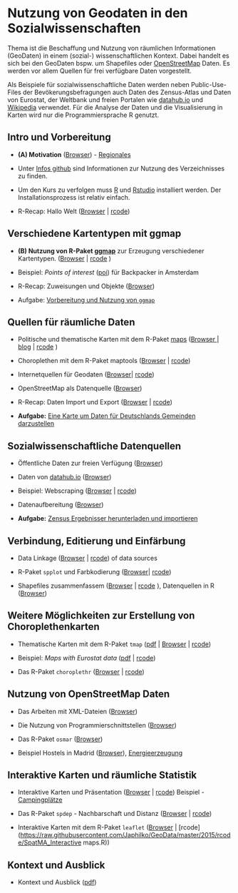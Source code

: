 Nutzung von Geodaten in den Sozialwissenschaften
====================

Thema ist die Beschaffung und Nutzung von räumlichen Informationen (GeoDaten) in einem (sozial-) wissenschaftlichen Kontext.  Dabei handelt es sich bei den GeoDaten bspw. um Shapefiles oder  [OpenStreetMap](http://openstreetmap.de/) Daten.  Es werden vor allem Quellen für frei verfügbare Daten vorgestellt. 

Als Beispiele für sozialwissenschaftliche Daten werden neben Public-Use-Files der Bevökerungsbefragungen auch Daten des Zensus-Atlas und Daten von Eurostat, der Weltbank und freien Portalen wie [datahub.io](https://datahub.io/) und [Wikipedia](https://www.wikidata.org/wiki/Wikidata:Main_Page) verwendet. Für die Analyse der Daten und die Visualisierung in Karten wird nur die Programmiersprache R genutzt. 


Intro und Vorbereitung
---------------------

- __(A) Motivation__ ([Browser](https://github.com/Japhilko/GeoData/blob/master/2016/slides/Einleitung.md)) - [Regionales](http://rpubs.com/Japhilko82/OpenStreetMap_Mannheim)

- Unter [Infos github](https://github.com/Japhilko/GeoData/blob/master/2015/slides/github.md) sind Informationen zur Nutzung des  Verzeichnisses zu finden.

- Um den Kurs zu verfolgen muss [R](https://cran.uni-muenster.de/) und [Rstudio](https://www.rstudio.com/products/rstudio/download/) installiert werden. Der Installationsprozess ist relativ einfach. 

- R-Recap: Hallo Welt ([Browser](https://github.com/Japhilko/GeoData/blob/master/2016/recap/HalloWelt.md) | [rcode](https://raw.githubusercontent.com/Japhilko/GeoData/master/2015/rcode/SpatMA_dataImport.R)) 


Verschiedene Kartentypen mit ggmap
---------------------

- __(B) Nutzung von R-Paket [ggmap](http://journal.r-project.org/archive/2013-1/kahle-wickham.pdf)__ zur Erzeugung verschiedener Kartentypen. ([Browser](https://github.com/Japhilko/GeoData/blob/master/2016/slides/ggmap.md) | [rcode](https://raw.githubusercontent.com/Japhilko/GeoData/master/2015/rcode/SpatMA_ggmap.R) )

- Beispiel: *Points of interest* ([poi](https://rpossib.wordpress.com/2015/09/15/points-of-interest-for-backpackers/)) für Backpacker in Amsterdam

- R-Recap: Zuweisungen und Objekte  ([Browser](https://github.com/Japhilko/GeoData/blob/master/2016/slides/RcommandsRecap.Rmd))

- Aufgabe: [Vorbereitung und Nutzung von  `ggmap`](https://github.com/Japhilko/GeoData/blob/master/2016/tutorial/Aufgabe_Nutzung_ggmap.md)

Quellen für räumliche Daten
---------------------

- Politische und thematische Karten mit dem R-Paket [maps](https://cran.r-project.org/web/packages/maps/index.html) ([Browser ](https://github.com/Japhilko/GeoData/blob/master/2016/slides/maps.md) | [blog](https://rpossib.wordpress.com/2015/09/18/political-maps-with-r/) | [rcode](https://raw.githubusercontent.com/Japhilko/GeoData/master/2015/rcode/SpatMA_maps.R) )

- Choroplethen mit dem R-Paket maptools ([Browser](https://github.com/Japhilko/GeoData/blob/master/2016/slides/maptools.md) 
| [rcode](https://raw.githubusercontent.com/Japhilko/GeoData/master/2015/rcode/SpatMA_maptools.R))

- Internetquellen für Geodaten ([Browser](https://github.com/Japhilko/GeoData/blob/master/2016/slides/polygonSources.md)|
[rcode](https://raw.githubusercontent.com/Japhilko/GeoData/master/2015/rcode/SpatMA_polygonSources.R))

- OpenStreetMap als Datenquelle ([Browser](https://github.com/Japhilko/GeoData/blob/master/2016/slides/osm_data.Rmd))

- R-Recap: Daten Import und Export ([Browser](https://github.com/Japhilko/GeoData/blob/master/2016/slides/dataImport.md) | [rcode](https://raw.githubusercontent.com/Japhilko/GeoData/master/2015/rcode/SpatMA_dataImport.R)) 


- **Aufgabe:** [Eine Karte um Daten für Deutschlands Gemeinden darzustellen](https://github.com/Japhilko/GeoData/blob/master/2016/tutorial/Aufgabe_DeutschlandsGemeinden.md)

Sozialwissenschaftliche Datenquellen
---------------------

- Öffentliche Daten zur freien Verfügung ([Browser](https://github.com/Japhilko/GeoData/blob/master/2016/slides/DataPUF.Rmd))

- Daten von [datahub.io](https://datahub.io/de/) ([Browser](https://github.com/Japhilko/GeoData/blob/master/2016/slides/Datahub.Rmd))

- Beispiel: Webscraping ([Browser](https://github.com/Japhilko/GeoData/blob/master/2016/slides/WebScraping.md) | [rcode](https://raw.githubusercontent.com/Japhilko/GeoData/master/2015/rcode/SpatMA_WebScraping.R))

- Datenaufbereitung ([Browser](https://github.com/Japhilko/GeoData/blob/master/2016/slides/Datenaufbereitung.Rmd)) 

- **Aufgabe:** [Zensus Ergebnisser herunterladen und importieren](https://github.com/Japhilko/GeoData/blob/master/2016/tutorial/Aufgabe_Zensus_Ergebnisse.md)


Verbindung, Editierung und Einfärbung
---------------------

- Data Linkage ([Browser](https://github.com/Japhilko/GeoData/blob/master/2016/slides/Matching.md) |
[rcode](https://raw.githubusercontent.com/Japhilko/GeoData/master/2015/rcode/SpatMA_Matching.R))
of data sources

- R-Paket `spplot` und Farbkodierung ([Browser](https://github.com/Japhilko/GeoData/blob/master/2016/slides/spplot.Rmd)| 
[rcode](https://raw.githubusercontent.com/Japhilko/GeoData/master/2015/rcode/SpatMA_spplot.R))

- Shapefiles zusammenfassem ([Browser](https://github.com/Japhilko/GeoData/blob/master/2016/slides/BeispielONB.md) | 
[rcode](https://raw.githubusercontent.com/Japhilko/GeoData/master/2015/rcode/SpatMA_DataUseCases.R)
), Datenquellen in R ([Browser](https://github.com/Japhilko/GeoData/blob/master/2016/slides/Choroplethen.Rmd))



Weitere Möglichkeiten zur Erstellung von Choroplethenkarten
---------------------

- Thematische Karten mit dem R-Paket `tmap` ([pdf](https://github.com/Japhilko/GeoData/blob/master/2015/slides/F_tmap.pdf) |
[Browser](https://github.com/Japhilko/GeoData/blob/master/2016/slides/tmap.Rmd) | 
[rcode](https://raw.githubusercontent.com/Japhilko/GeoData/master/2015/rcode/SpatMA_tmap.R))

- Beispiel: *Maps with Eurostat data* ([pdf](https://github.com/Japhilko/GeoData/blob/master/2015/slides/eurostatMapsR.pdf) | [rcode](https://raw.githubusercontent.com/Japhilko/GeoData/master/2015/rcode/SpatMA_EurostatMaps.R))

- Das R-Paket `choroplethr` ([Browser](https://github.com/Japhilko/GeoData/blob/master/2016/slides/Choroplethr.Rmd) | 
[rcode](https://raw.githubusercontent.com/Japhilko/GeoData/master/2015/rcode/SpatMA_Choroplethr.R))


Nutzung von OpenStreetMap Daten
---------------------

- Das Arbeiten mit XML-Dateien ([Browser](https://github.com/Japhilko/GeoData/blob/master/2016/slides/OpenStreetMap.Rmd))

- Die Nutzung von Programmierschnittstellen ([Browser](https://github.com/Japhilko/GeoData/blob/master/2016/slides/UsageAPI.Rmd))

- Das R-Paket `osmar` ([Browser](https://github.com/Japhilko/GeoData/blob/master/2016/slides/osmar.Rmd))

- Beispiel Hostels in Madrid ([Browser](https://github.com/Japhilko/GeoData/blob/master/2016/slides/Madrid_hostels.Rmd)), [Energieerzeugung](https://rpossib.wordpress.com/2015/11/20/use-openstreetmap-date/)


Interaktive Karten und räumliche Statistik
---------------------

- Interaktive Karten und Präsentation ([Browser](https://github.com/Japhilko/GeoData/blob/master/2016/slides/PresentingResults.Rmd)
| [rcode](https://raw.githubusercontent.com/Japhilko/GeoData/master/2015/rcode/SpatMA_PrepPresentation.R))
Beispiel - [Campingplätze](http://rpubs.com/Japhilko82/Campsites)

- Das R-Paket `spdep` - Nachbarschaft und Distanz ([Browser](https://github.com/Japhilko/GeoData/blob/master/2016/slides/spdep.Rmd) |
[rcode](https://raw.githubusercontent.com/Japhilko/GeoData/master/2015/rcode/SpatMA_spdep.R))

- Interaktive Karten mit dem R-Paket `leaflet` 
([Browser](https://github.com/Japhilko/GeoData/blob/master/2016/slides/InteractiveMaps.Rmd) |
[rcode](https://raw.githubusercontent.com/Japhilko/GeoData/master/2015/rcode/SpatMA_Interactive maps.R))



Kontext und Ausblick
---------------------

- Kontext und Ausblick ([pdf](https://github.com/Japhilko/GeoData/blob/master/2015/slides/SpatialMA_Course11.pdf))
